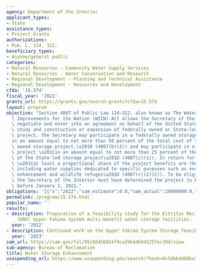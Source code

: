 ```yaml
---
agency: Department of the Interior
applicant_types:
- State
assistance_types:
- Project Grants
authorizations:
- Pub. L. 114, 322.
beneficiary_types:
- Anyone/general public
categories:
- Natural Resources - Community Water Supply Services
- Natural Resources - Water Conservation and Research
- Regional Development - Planning and Technical Assistance
- Regional Development - Resources and Development
cfda: '15.574'
fiscal_year: '2022'
grants_url: https://grants.gov/search-grants?cfda=15.574
layout: program
objective: "Section 4007 of Public Law 114-322, also known as The Water Infrastructure\
  \ Improvements for the Nation (WIIN) Act allows the Secretary of the Interior to\
  \ negotiate and enter into an agreement on behalf of the United States for the design,\
  \ study and construction or expansion of federally owned or State-led water storage\
  \ project. The Secretary may participate in a federally owned storage project \u201C\
  in an amount equal to not more than 50 percent of the total cost of the federally\
  \ owned storage project,\u201D (4007(b)(2)) and may participate in a State-led storage\
  \ project \u201Cin an amount equal to not more than 25 percent of the total cost\
  \ of the State-led storage project\u201D (4007(c)(1)). In return for this cost-share,\
  \ \u201Cat least a proportional share of the project benefits are the Federal benefits,\
  \ including water supplies dedicated to specific purposes such as environmental\
  \ enhancement and wildlife refuges\u201D (4007(c)(2)(C)). To be eligible for funding,\
  \ the Secretary of the Interior must have determined the project to be feasible\
  \ before January 1, 2021."
obligations: '[{"x":"2022","sam_estimate":0.0,"sam_actual":19000000.0,"usa_spending_actual":19244740.0},{"x":"2023","sam_estimate":324000000.0,"sam_actual":0.0,"usa_spending_actual":32800000.0},{"x":"2024","sam_estimate":205600000.0,"sam_actual":0.0,"usa_spending_actual":0.0}]'
permalink: /program/15.574.html
popular_name: ''
results:
- description: Preparation of a feasibility study for the Kittitas Reclamation District
    (KRD) Upper Yakima System multi-benefit water storage facilities.
  year: '2022'
- description: Continued work on the Upper Yakima System Storage feasibility study.
  year: '2023'
sam_url: https://sam.gov/fal/05c88456924f4ca29b446d4525fec394/view
sub-agency: Bureau of Reclamation
title: Water Storage Enhancement
usaspending_url: https://www.usaspending.gov/search/?hash=0c5dbbdd88ba1b32d6d0b29bdbb29653
---
```


